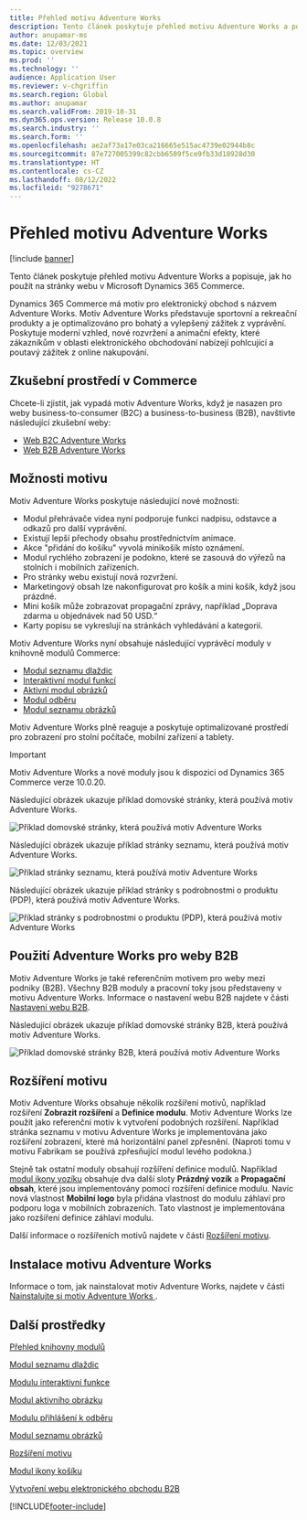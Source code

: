 ```yaml
---
title: Přehled motivu Adventure Works
description: Tento článek poskytuje přehled motivu Adventure Works a popisuje, jak ho použít na stránky webu v Microsoft Dynamics 365 Commerce.
author: anupamar-ms
ms.date: 12/03/2021
ms.topic: overview
ms.prod: ''
ms.technology: ''
audience: Application User
ms.reviewer: v-chgriffin
ms.search.region: Global
ms.author: anupamar
ms.search.validFrom: 2019-10-31
ms.dyn365.ops.version: Release 10.0.8
ms.search.industry: ''
ms.search.form: ''
ms.openlocfilehash: ae2af73a17e03ca216665e515ac4739e02944b8c
ms.sourcegitcommit: 87e727005399c82cbb6509f5ce9fb33d18928d30
ms.translationtype: HT
ms.contentlocale: cs-CZ
ms.lasthandoff: 08/12/2022
ms.locfileid: "9278671"
---
```

# <a name="adventure-works-theme-overview"></a>Přehled motivu Adventure Works

[!include [banner](includes/banner.md)]

Tento článek poskytuje přehled motivu Adventure Works a popisuje, jak ho použít na stránky webu v Microsoft Dynamics 365 Commerce.

Dynamics 365 Commerce má motiv pro elektronický obchod s názvem Adventure Works. Motiv Adventure Works představuje sportovní a rekreační produkty a je optimalizováno pro bohatý a vylepšený zážitek z vyprávění. Poskytuje moderní vzhled, nové rozvržení a animační efekty, které zákazníkům v oblasti elektronického obchodování nabízejí pohlcující a poutavý zážitek z online nakupování.

## <a name="trial-environments-in-commerce"></a>Zkušební prostředí v Commerce

Chcete-li zjistit, jak vypadá motiv Adventure Works, když je nasazen pro weby business-to-consumer (B2C) a business-to-business (B2B), navštivte následující zkušební weby:

- [Web B2C Adventure Works](https://www.adventure-works.com/)
- [Web B2B Adventure Works](https://www.adventure-works.com/business)

## <a name="theme-capabilities"></a>Možnosti motivu

Motiv Adventure Works poskytuje následující nové možnosti:

- Modul přehrávače videa nyní podporuje funkci nadpisu, odstavce a odkazů pro další vyprávění.
- Existují lepší přechody obsahu prostřednictvím animace.
- Akce "přidání do košíku" vyvolá minikošík místo oznámení.
- Modul rychlého zobrazení je podokno, které se zasouvá do výřezů na stolních i mobilních zařízeních.
- Pro stránky webu existují nová rozvržení. 
- Marketingový obsah lze nakonfigurovat pro košík a mini košík, když jsou prázdné.
- Mini košík může zobrazovat propagační zprávy, například „Doprava zdarma u objednávek nad 50 USD.“
- Karty popisu se vykreslují na stránkách vyhledávání a kategorií.

Motiv Adventure Works nyní obsahuje následující vyprávěcí moduly v knihovně modulů Commerce:

- [Modul seznamu dlaždic](tile-list-module.md)
- [Interaktivní modul funkcí](interactive-feature-module.md)
- [Aktivní modul obrázků](active-image-module.md)
- [Modul odběru](subscribe-module.md)
- [Modul seznamu obrázků](image-list-module.md)

Motiv Adventure Works plně reaguje a poskytuje optimalizované prostředí pro zobrazení pro stolní počítače, mobilní zařízení a tablety.

> [!IMPORTANT]
> Motiv Adventure Works a nové moduly jsou k dispozici od Dynamics 365 Commerce verze 10.0.20.

Následující obrázek ukazuje příklad domovské stránky, která používá motiv Adventure Works.

![Příklad domovské stránky, která používá motiv Adventure Works](./media/aw_b2c.PNG)

Následující obrázek ukazuje příklad stránky seznamu, která používá motiv Adventure Works.

![Příklad stránky seznamu, která používá motiv Adventure Works](./media/Aw_list.PNG)

Následující obrázek ukazuje příklad stránky s podrobnostmi o produktu (PDP), která používá motiv Adventure Works.

![Příklad stránky s podrobnostmi o produktu (PDP), která používá motiv Adventure Works](./media/aw_pdp.PNG)

## <a name="use-the-adventure-works-theme-for-b2b-sites"></a>Použití Adventure Works pro weby B2B

Motiv Adventure Works je také referenčním motivem pro weby mezi podniky (B2B). Všechny B2B moduly a pracovní toky jsou představeny v motivu Adventure Works. Informace o nastavení webu B2B najdete v části [Nastavení webu B2B](./b2b/set-up-b2b-site.md).

Následující obrázek ukazuje příklad domovské stránky B2B, která používá motiv Adventure Works.

![Příklad domovské stránky B2B, která používá motiv Adventure Works](./media/aw_b2b.PNG)

## <a name="theme-extensions"></a>Rozšíření motivu

Motiv Adventure Works obsahuje několik rozšíření motivů, například rozšíření **Zobrazit rozšíření** a **Definice modulu**. Motiv Adventure Works lze použít jako referenční motiv k vytvoření podobných rozšíření. Například stránka seznamu v motivu Adventure Works je implementována jako rozšíření zobrazení, které má horizontální panel zpřesnění. (Naproti tomu v motivu Fabrikam se používá zpřesňující modul levého podokna.)

Stejně tak ostatní moduly obsahují rozšíření definice modulů. Například [modul ikony vozíku](cart-icon-module.md) obsahuje dva další sloty **Prázdný vozík** a **Propagační obsah**, které jsou implementovány pomocí rozšíření definice modulu. Navíc nová vlastnost **Mobilní logo** byla přidána vlastnost do modulu záhlaví pro podporu loga v mobilních zobrazeních. Tato vlastnost je implementována jako rozšíření definice záhlaví modulu.

Další informace o rozšířeních motivů najdete v části [Rozšíření motivu](e-commerce-extensibility/theme-module-extensions.md).

## <a name="install-the-adventure-works-theme"></a>Instalace motivu Adventure Works

Informace o tom, jak nainstalovat motiv Adventure Works, najdete v části [Nainstalujte si motiv Adventure Works ](install-adventure-works.md).

## <a name="additional-resources"></a>Další prostředky

[Přehled knihovny modulů](starter-kit-overview.md)

[Modul seznamu dlaždic](tile-list-module.md)

[Modulu interaktivní funkce](interactive-feature-module.md)

[Modul aktivního obrázku](active-image-module.md)

[Modulu přihlášení k odběru](subscribe-module.md)

[Modul seznamu obrázků](image-list-module.md)

[Rozšíření motivu](e-commerce-extensibility/theme-module-extensions.md)

[Modul ikony košíku](cart-icon-module.md)

[Vytvoření webu elektronického obchodu B2B](./b2b/set-up-b2b-site.md)

[!INCLUDE[footer-include](../includes/footer-banner.md)]
